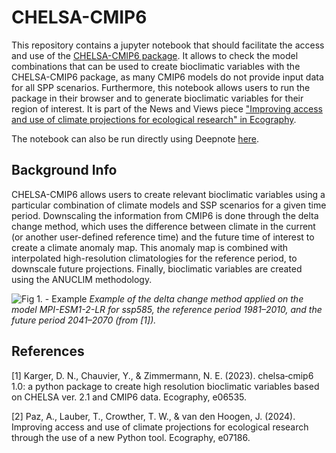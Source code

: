 # CHELSA-CMIP6

This repository contains a jupyter notebook that should facilitate the access and use of the [CHELSA-CMIP6 package](https://doi.org/10.1111/ecog.06535). It allows to check the model combinations that can be used to create bioclimatic variables with the CHELSA-CMIP6 package, as many CMIP6 models do not provide input data for all SPP scenarios. Furthermore, this notebook allows users to run the package in their browser and to generate bioclimatic variables for their region of interest. It is part of the News and Views piece ["Improving access and use of climate projections for ecological research" in Ecography](https://doi.org/10.1111/ecog.07186). 

The notebook can also be run directly using Deepnote [here](https://deepnote.com/workspace/Tom-Lauber-8823942f-5d9d-4334-a4af-7dca06f14d96/project/CHELSA-CMIP6-c7435d00-916d-4787-8797-c90e1c929bdb/notebook/chelsacmip6-f64dae7722e9453b91a3ae5b4a462124?utm_source=share-modal&utm_medium=product-shared-content&utm_campaign=notebook&utm_content=c7435d00-916d-4787-8797-c90e1c929bdb).



## Background Info

CHELSA-CMIP6 allows users to create relevant bioclimatic variables using a particular combination of climate models and SSP scenarios for a given time period. Downscaling the information from CMIP6 is done through the delta change method, which uses the difference between climate in the current (or another user-defined reference time) and the future time of interest to create a climate anomaly map. This anomaly map is combined with interpolated high-resolution climatologies for the reference period, to downscale future projections. Finally, bioclimatic variables are created using the ANUCLIM methodology.

![Fig 1. - Example](https://gitlabext.wsl.ch/karger/chelsa_cmip6/-/raw/master/figs/Fig1-1.png)
*Example of the delta change method applied on the model MPI-ESM1-2-LR for ssp585, the reference period 1981–2010, and the future period 2041–2070 (from [1]).*



## References

[1] Karger, D. N., Chauvier, Y., & Zimmermann, N. E. (2023). chelsa‐cmip6 1.0: a python package to create high resolution bioclimatic variables based on CHELSA ver. 2.1 and CMIP6 data. Ecography, e06535.

[2] Paz, A., Lauber, T., Crowther, T. W., & van den Hoogen, J. (2024). Improving access and use of climate projections for ecological research through the use of a new Python tool. Ecography, e07186.

